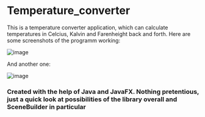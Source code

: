 # Temperature_converter
This is a temperature converter application, which can calculate temperatures in Celcius, Kalvin and Farenheight back and forth. 
Here are some screenshots of the programm working: 

![image](https://user-images.githubusercontent.com/106056121/209562168-4fcc448b-055e-4ed9-aba9-cd313fdf4782.png) 

And another one:

![image](https://user-images.githubusercontent.com/106056121/209562197-e94f453e-8f41-4c8d-ab8b-daecc56ef95e.png) 
</br>
### Created with the help of Java and JavaFX. Nothing pretentious, just a quick look at possibilities of the library overall and SceneBuilder in particular
